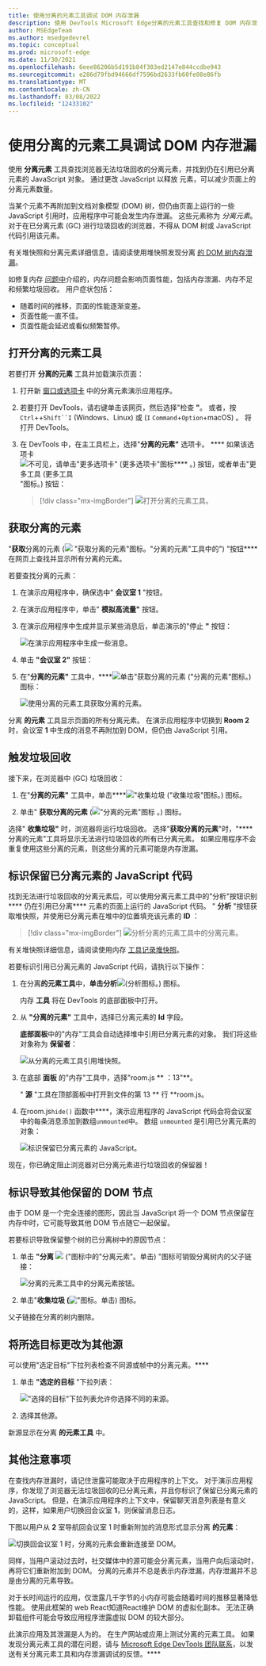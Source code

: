 ```yaml
---
title: 使用分离的元素工具调试 DOM 内存泄漏
description: 使用 DevTools Microsoft Edge分离的元素工具查找和修复 DOM 内存泄漏。
author: MSEdgeTeam
ms.author: msedgedevrel
ms.topic: conceptual
ms.prod: microsoft-edge
ms.date: 11/30/2021
ms.openlocfilehash: 6eee86206b5d191b84f303ed2147e844ccdbe943
ms.sourcegitcommit: e286d79fbd94666df7596bd2633fb60fe08e86fb
ms.translationtype: MT
ms.contentlocale: zh-CN
ms.lasthandoff: 03/08/2022
ms.locfileid: "12433102"
---
```

# <a name="debug-dom-memory-leaks-with-the-detached-elements-tool"></a>使用分离的元素工具调试 DOM 内存泄漏

使用 **分离元素** 工具查找浏览器无法垃圾回收的分离元素，并找到仍在引用已分离元素的 JavaScript 对象。  通过更改 JavaScript 以释放 元素，可以减少页面上的分离元素数量。

当某个元素不再附加到文档对象模型 (DOM) 树，但仍由页面上运行的一些 JavaScript 引用时，应用程序中可能会发生内存泄漏。 这些元素称为 *分离元素*。  对于在已分离元素 (GC) 进行垃圾回收的浏览器，不得从 DOM 树或 JavaScript 代码引用该元素。

有关堆快照和分离元素详细信息，请阅读使用堆快照发现分离 [的 DOM 树内存泄漏](index.md#discover-detached-dom-tree-memory-leaks-with-heap-snapshots)。

如修复内存 [问题中](index.md)介绍的，内存问题会影响页面性能，包括内存泄漏、内存不足和频繁垃圾回收。  用户症状包括：

*  随着时间的推移，页面的性能逐渐变差。
*  页面性能一直不佳。
*  页面性能会延迟或看似频繁暂停。


<!-- ====================================================================== -->
## <a name="open-the-detached-elements-tool"></a>打开分离的元素工具

若要打开 **分离的元素** 工具并加载演示页面：

1. 打开新 [窗口或选项卡](https://microsoftedge.github.io/Demos/detached-elements/) 中的分离元素演示应用程序。

   <!-- You can view the source files for the Detached Elements demo in the [MicrosoftEdge/Demos > detached-elements](https://github.com/MicrosoftEdge/Demos/tree/main/detached-elements) repo folder. -->

1. 若要打开 DevTools，请右键单击该网页，然后选择"检查 **"**。  或者，按 `Ctrl`++`Shift``I` (Windows、Linux) 或 (`I` `Command`+`Option`+macOS) 。  将打开 DevTools。

1. 在 DevTools 中，在主工具栏上，选择"**分离的元素"** 选项卡。 **** 如果该选项卡![不可见，请单击"更多选项卡" (更多选项卡"图标**** ![](../media/more-tabs-icon-light-theme.png) 。) 按钮，或者单击"更多工具 (更多工具](../media/more-tools-icon-light-theme.png)"图标。) 按钮：

   > [!div class="mx-imgBorder"]
   > ![打开分离的元素工具。](images/open-detached-elements.msft.png)


<!-- ====================================================================== -->
## <a name="get-detached-elements"></a>获取分离的元素

"**获取**分离的元素 (![](images/get-detached-elements-icon-light-mode.png) "获取分离的元素"图标。"分离的元素"工具中的") "按钮**** 在网页上查找并显示所有分离的元素。

若要查找分离的元素：

1. 在演示应用程序中，确保选中" **会议室 1** "按钮。

1. 在演示应用程序中，单击" **模拟高流量"** 按钮。

1. 在演示应用程序中生成并显示某些消息后，单击演示的"停止 **"** 按钮：

   ![在演示应用程序中生成一些消息。](images/detached-elements-demo-app.msft.png)

1. 单击 **"会议室 2"** 按钮：

1. 在"**分离的元素"** 工具中，****![单击"获取分离的元素 ("分离的元素"图标](images/get-detached-elements-icon-light-mode.png)。) 图标：

   ![使用分离的元素工具获取分离的元素。](images/get-detached-elements.msft.png)

分离 **的元素** 工具显示页面的所有分离元素。  在演示应用程序中切换到 **Room 2** 时，会议室 **1** 中生成的消息不再附加到 DOM，但仍由 JavaScript 引用。


<!-- ====================================================================== -->
## <a name="trigger-garbage-collection"></a>触发垃圾回收

接下来，在浏览器中 (GC) 垃圾回收：

1. 在"**分离的元素"** 工具中，单击****!["收集垃圾 ("](images/collect-garbage-icon-light-mode.png)收集垃圾"图标。) 图标。

1. 单击" **获取分离的元素** (!["分离的元素"图标](images/get-detached-elements-icon-light-mode.png) 。) 图标。

选择" **收集垃圾"** 时，浏览器将运行垃圾回收。 选择"**获取分离的元素**"时，"**** 分离的元素"工具将显示无法进行垃圾回收的所有已分离元素。 如果应用程序不会重复使用这些分离的元素，则这些分离的元素可能是内存泄漏。


<!-- ====================================================================== -->
## <a name="identify-the-javascript-code-that-retains-detached-elements"></a>标识保留已分离元素的 JavaScript 代码

找到无法进行垃圾回收的分离元素后，可以使用分离元素工具中的"分析"按钮识别**** 仍在引用已分离**** 元素的页面上运行的 JavaScript 代码。 " **分析** "按钮获取堆快照，并使用已分离元素在堆中的位置填充该元素的 **ID** ：

> [!div class="mx-imgBorder"]
> ![分析分离的元素工具中的分离元素。](images/analyze-detached-elements.msft.png)

有关堆快照详细信息，请阅读使用内存 [工具记录堆快照](heap-snapshots.md)。

若要标识引用已分离元素的 JavaScript 代码，请执行以下操作：

1. 在分离**的元素工具**中，**单击分析**![ (分析图标](images/analyze-icon-light-mode.png)。) 图标。

   内存 **工具** 将在 DevTools 的底部面板中打开。

1. 从 **"分离的元素"** 工具中，选择已分离元素的 **Id** 字段。

   **底部面板**中的"内存"工具会自动选择堆中引用已分离元素的对象。 我们将这些对象称为 **保留者**：

   ![从分离的元素工具引用堆快照。](images/detached-elements-heap-snapshot.msft.png)

1. 在底部 **面板** 的"内存"工具中，选择"room.js ** ：13"**。

   " **源** "工具在顶部面板中打开到文件的第 13 ** 行 **room.js。

1. 在room.js`hide()` 函数中****，演示应用程序的 JavaScript 代码会将会议室中的每条消息添加到数组`unmounted`中。 数组 `unmounted` 是引用已分离元素的对象：

   ![标识保留已分离元素的 JavaScript。](images/detached-elements-javascript-retainers.msft.png)

现在，你已确定阻止浏览器对已分离元素进行垃圾回收的保留器！


<!-- ====================================================================== -->
## <a name="identify-the-dom-node-causing-others-to-be-retained"></a>标识导致其他保留的 DOM 节点

由于 DOM 是一个完全连接的图形，因此当 JavaScript 将一个 DOM 节点保留在内存中时，它可能导致其他 DOM 节点随它一起保留。

若要标识导致保留整个树的已分离树中的原因节点：

1. 单击 **"分离** ![](images/detach-elements-icon-light-mode.png) ("图标中的"分离元素"。单击) "图标可销毁分离树内的父子链接：

   ![分离的元素工具中的分离元素按钮。](images/detached-elements-remove-links.msft.png)

1. 单击"**收集垃圾 (**!["](images/collect-garbage-icon-light-mode.png)图标。单击) 图标。

父子链接在分离的树内删除。


<!-- ====================================================================== -->
## <a name="change-the-selected-target-to-a-different-origin"></a>将所选目标更改为其他源

可以使用"选定目标"下拉列表检查不同源或帧中的分离元素。**** 

1. 单击 **"选定的目标** "下拉列表：

   !["选择的目标"下拉列表允许你选择不同的来源。](images/detached-elements-target-dropdown.msft.png)

1. 选择其他源。

新源显示在分离 **的元素工具** 中。

   
<!-- ====================================================================== -->
## <a name="additional-considerations"></a>其他注意事项

在查找内存泄漏时，请记住泄露可能取决于应用程序的上下文。 对于演示应用程序，你发现了浏览器无法垃圾回收的已分离元素，并且你标识了保留已分离元素的 JavaScript。 但是，在演示应用程序的上下文中，保留聊天消息列表是有意义的，这样，如果用户切换回会议室 **1**，则保留消息日志。

下图以用户从 **2** 室导航回会议室 1 时重新附加的消息形式显示分离 **的元素**：

![切换回会议室 1 时，分离的元素会重新连接至 DOM。](images/detached-elements-reattached.msft.png)

同样，当用户滚动过去时，社交媒体中的源可能会分离元素，当用户向后滚动时，再将它们重新附加到 DOM。 分离的元素并不总是表示内存泄漏，内存泄漏并不总是由分离的元素导致。

对于长时间运行的应用，仅泄露几千字节的小内存可能会随着时间的推移显著降低性能。 使用此框架的 web React知道React维护 DOM 的虚拟化副本。 无法正确卸载组件可能会导致应用程序泄露虚拟 DOM 的较大部分。

此演示应用及其泄漏是人为的。 在生产网站或应用上测试分离的元素工具。 如果发现分离元素工具的潜在问题，请与 [Microsoft Edge DevTools 团队联系](../contact.md)，以发送有关分离元素工具和内存泄漏调试的反馈。****
